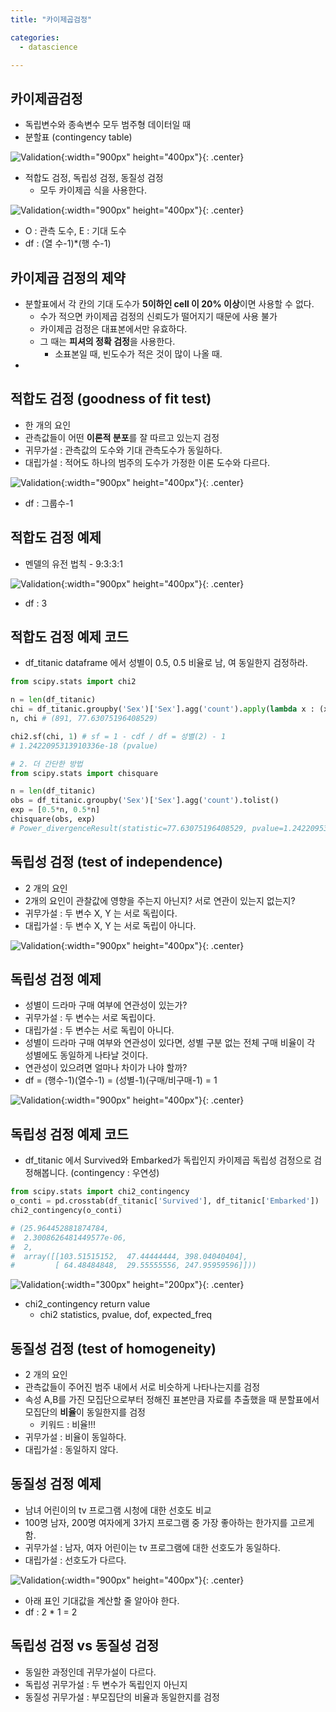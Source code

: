 ```yaml
---
title: "카이제곱검정"

categories:
  - datascience

---
```



## 카이제곱검정
- 독립변수와 종속변수 모두 범주형 데이터일 때
- 분할표 (contingency table)

![Validation](/assets/images/chi1.PNG){:width="900px" height="400px"}{: .center}


- 적합도 검정, 독립성 검정, 동질성 검정
  - 모두 카이제곱 식을 사용한다.


![Validation](/assets/images/chi3.PNG){:width="900px" height="400px"}{: .center}

- O : 관측 도수, E : 기대 도수
- df : (열 수-1)*(행 수-1)


## 카이제곱 검정의 제약
- 분할표에서 각 칸의 기대 도수가 **5이하인 cell 이 20% 이상**이면 사용할 수 없다.
  - 수가 적으면 카이제곱 검정의 신뢰도가 떨어지기 때문에 사용 불가
  - 카이제곱 검정은 대표본에서만 유효하다.
  - 그 때는 **피셔의 정확 검정**을 사용한다.
    - 소표본일 때, 빈도수가 적은 것이 많이 나올 때.
- 


## 적합도 검정 (goodness of fit test)
- 한 개의 요인
- 관측값들이 어떤 **이론적 분포**를 잘 따르고 있는지 검정
- 귀무가설 : 관측값의 도수와 기대 관측도수가 동일하다. 
- 대립가설 : 적어도 하나의 범주의 도수가 가정한 이론 도수와 다르다.


![Validation](/assets/images/goodness.PNG){:width="900px" height="400px"}{: .center}
- df : 그룹수-1

## 적합도 검정 예제
- 멘델의 유전 법칙 - 9:3:3:1

![Validation](/assets/images/goodness2.PNG){:width="900px" height="400px"}{: .center}

- df : 3

## 적합도 검정 예제 코드

- df_titanic dataframe 에서 성별이 0.5, 0.5 비율로 남, 여 동일한지 검정하라.

```python
from scipy.stats import chi2

n = len(df_titanic)
chi = df_titanic.groupby('Sex')['Sex'].agg('count').apply(lambda x : (x - 0.5*n)**2/(0.5*n)).sum()
n, chi # (891, 77.63075196408529)

chi2.sf(chi, 1) # sf = 1 - cdf / df = 성별(2) - 1
# 1.2422095313910336e-18 (pvalue)

# 2. 더 간단한 방법
from scipy.stats import chisquare

n = len(df_titanic)
obs = df_titanic.groupby('Sex')['Sex'].agg('count').tolist()
exp = [0.5*n, 0.5*n]
chisquare(obs, exp) 
# Power_divergenceResult(statistic=77.63075196408529, pvalue=1.2422095313910336e-18)

```


## 독립성 검정 (test of independence)
- 2 개의 요인
- 2개의 요인이 관찰값에 영향을 주는지 아닌지? 서로 연관이 있는지 없는지?
- 귀무가설 : 두 변수 X, Y 는 서로 독립이다.
- 대립가설 : 두 변수 X, Y 는 서로 독립이 아니다.

![Validation](/assets/images/independence.PNG){:width="900px" height="400px"}{: .center}

## 독립성 검정 예제
- 성별이 드라마 구매 여부에 연관성이 있는가?
- 귀무가설 : 두 변수는 서로 독립이다.
- 대립가설 : 두 변수는 서로 독립이 아니다.
- 성별이 드라마 구매 여부와 연관성이 있다면, 성별 구분 없는 전체 구매 비율이 각 성별에도 동일하게 나타날 것이다.
- 연관성이 있으려면 얼마나 차이가 나야 할까?
- df = (행수-1)(열수-1) = (성별-1)(구매/비구매-1) = 1

![Validation](/assets/images/chi4.PNG){:width="900px" height="400px"}{: .center}

## 독립성 검정 예제 코드

- df_titanic 에서 Survived와 Embarked가 독립인지 카이제곱 독립성 검정으로 검정해봅니다.
(contingency : 우연성)

```python
from scipy.stats import chi2_contingency
o_conti = pd.crosstab(df_titanic['Survived'], df_titanic['Embarked'])
chi2_contingency(o_conti)

# (25.964452881874784,
#  2.3008626481449577e-06,
#  2,
#  array([[103.51515152,  47.44444444, 398.04040404],
#         [ 64.48484848,  29.55555556, 247.95959596]]))

```

![Validation](/assets/images/contingency.PNG){:width="300px" height="200px"}{: .center}
- chi2_contingency return value
  - chi2 statistics, pvalue, dof, expected_freq

## 동질성 검정 (test of homogeneity)
- 2 개의 요인
- 관측값들이 주어진 범주 내에서 서로 비슷하게 나타나는지를 검정
- 속성 A,B를 가진 모집단으로부터 정해진 표본만큼 자료를 추출했을 때 분할표에서 모집단의 **비율**이 동일한지를 검정
  - 키워드 : 비율!!!
- 귀무가설 : 비율이 동일하다.
- 대립가설 : 동일하지 않다.

## 동질성 검정 예제
- 남녀 어린이의 tv 프로그램 시청에 대한 선호도 비교
- 100명 남자, 200명 여자에게 3가지 프로그램 중 가장 좋아하는 한가지를 고르게 함.
- 귀무가설 : 남자, 여자 어린이는 tv 프로그램에 대한 선호도가 동일하다.
- 대립가설 : 선호도가 다르다.

![Validation](/assets/images/homo.PNG){:width="900px" height="400px"}{: .center}
- 아래 표인 기대값을 계산할 줄 알아야 한다.
- df : 2 * 1 = 2

## 독립성 검정 vs 동질성 검정
- 동일한 과정인데 귀무가설이 다르다.
- 독립성 귀무가설 : 두 변수가 독립인지 아닌지
- 동질성 귀무가설 : 부모집단의 비율과 동일한지를 검정